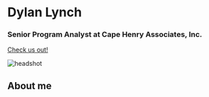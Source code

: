 # **Dylan Lynch**
### Senior Program Analyst at Cape Henry Associates, Inc. 
[Check us out!](https://cape-henry.com/)

![headshot](https://raw.githubusercontent.com/dylanomics/dylanomics.github.io/blob/main/headshot.jpg)

## About me

<br clear="left"/>






     

